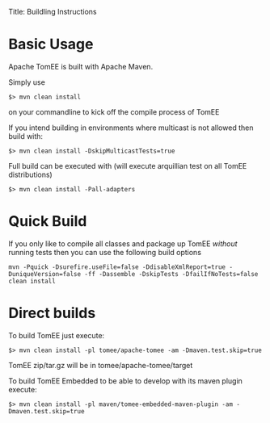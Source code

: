 Title: Buildling Instructions

# Basic Usage

Apache TomEE is built with Apache Maven.

Simply use

`$> mvn clean install`

on your commandline to kick off the compile process of TomEE


If you intend building in environments where multicast is not allowed
then build with:

`$> mvn clean install -DskipMulticastTests=true`

Full build can be executed with (will execute arquillian test on all TomEE distributions)

`$> mvn clean install -Pall-adapters`

 
# Quick Build
 
If you only like to compile all classes and package up TomEE *without* running tests
then you can use the following build options

`mvn -Pquick -Dsurefire.useFile=false -DdisableXmlReport=true -DuniqueVersion=false -ff -Dassemble -DskipTests -DfailIfNoTests=false clean install`

# Direct builds

To build TomEE just execute:

`$> mvn clean install -pl tomee/apache-tomee -am -Dmaven.test.skip=true`

TomEE zip/tar.gz will be in tomee/apache-tomee/target

To build TomEE Embedded to be able to develop with its maven plugin execute:

`$> mvn clean install -pl maven/tomee-embedded-maven-plugin -am -Dmaven.test.skip=true`

 
